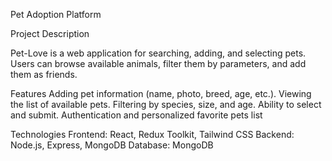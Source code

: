 Pet Adoption Platform

Project Description

Pet-Love is a web application for searching, adding, and selecting pets. Users can browse available animals, filter them by parameters, and add them as friends.

Features
Adding pet information (name, photo, breed, age, etc.).
Viewing the list of available pets.
Filtering by species, size, and age.
Ability to select and submit.
Authentication and personalized favorite pets list

Technologies
Frontend: React, Redux Toolkit, Tailwind CSS
Backend: Node.js, Express, MongoDB
Database: MongoDB